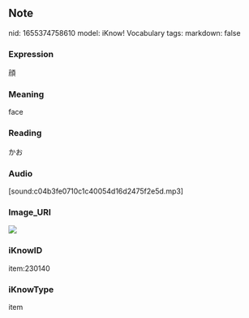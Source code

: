 ## Note
nid: 1655374758610
model: iKnow! Vocabulary
tags: 
markdown: false

### Expression
顔

### Meaning
face

### Reading
かお

### Audio
[sound:c04b3fe0710c1c40054d16d2475f2e5d.mp3]

### Image_URI
<img src="d5d01e1c67d013627e783ca0d871a326.jpg">

### iKnowID
item:230140

### iKnowType
item

